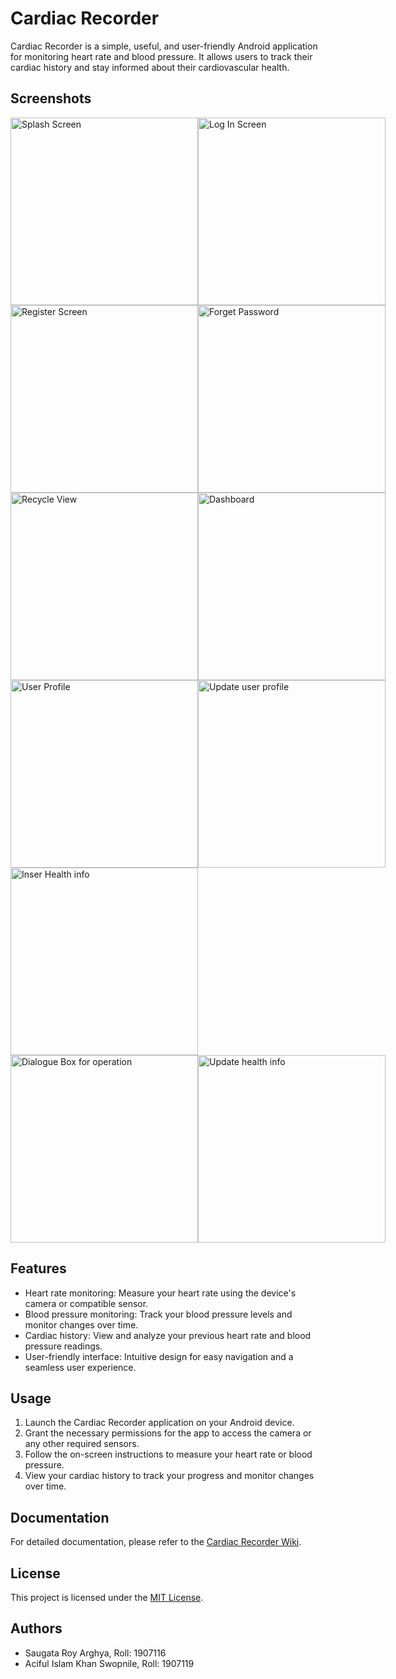 # Cardiac Recorder

Cardiac Recorder is a simple, useful, and user-friendly Android application for monitoring heart rate and blood pressure. It allows users to track their cardiac history and stay informed about their cardiovascular health.

## Screenshots

<div style="display:flex;">
  <img src="screenshots/splash_screen.jpg" alt="Splash Screen" width="300"/>
  <img src="screenshots/login_screen.jpg" alt="Log In Screen" width="300"/>
</div>

<div style="display:flex;">
  <img src="screenshots/register_screen.jpg" alt="Register Screen" width="300"/>
  <img src="screenshots/forget_password_screen.jpg" alt="Forget Password" width="300"/>
</div>

<div style="display:flex;">
  <img src="screenshots/recycleView_screen.jpg" alt="Recycle View " width="300"/>
   <img src="screenshots/dashboard.jpg" alt="Dashboard" width="300"/>
  <!-- Add more screenshots here -->
</div>
<div style="display:flex;">
  <img src="screenshots/user_profile_screen.jpg" alt="User Profile" width="300"/>
  <img src="screenshots/Edit_user_profile_screen.jpg" alt="Update user profile" width="300"/>
</div>
<div style="display:flex;">
  <img src="screenshots/insert_layout_screen.jpg" alt="Inser Health info " width="300"/>
</div>
<div style="display:flex;">
  <img src="screenshots/dialogue_screen.jpg" alt="Dialogue Box for operation" width="300"/>
  <img src="screenshots/update_layout_screen.jpg" alt="Update health info" width="300"/>
</div>

## Features

- Heart rate monitoring: Measure your heart rate using the device's camera or compatible sensor.
- Blood pressure monitoring: Track your blood pressure levels and monitor changes over time.
- Cardiac history: View and analyze your previous heart rate and blood pressure readings.
- User-friendly interface: Intuitive design for easy navigation and a seamless user experience.

## Usage

1. Launch the Cardiac Recorder application on your Android device.
2. Grant the necessary permissions for the app to access the camera or any other required sensors.
3. Follow the on-screen instructions to measure your heart rate or blood pressure.
4. View your cardiac history to track your progress and monitor changes over time.

## Documentation

For detailed documentation, please refer to the [Cardiac Recorder Wiki](https://github.com/saugataroyarghya/Cardiac_Recorder/wiki).

## License

This project is licensed under the [MIT License](LICENSE.md).

## Authors

- Saugata Roy Arghya, Roll: 1907116
- Aciful Islam Khan Swopnile, Roll: 1907119
